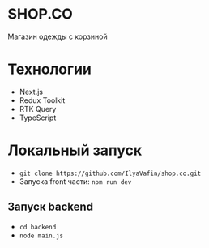 # SHOP.CO

Магазин одежды с корзиной

# Технологии

- Next.js
- Redux Toolkit
- RTK Query
- TypeScript 

# Локальный запуск 

- ```git clone https://github.com/IlyaVafin/shop.co.git```
- Запуска front части: ```npm run dev```
## Запуск backend
- ```cd backend``` 
- ```node main.js```